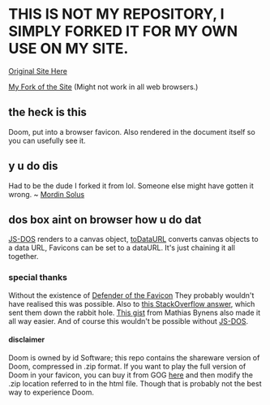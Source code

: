 # THIS IS NOT MY REPOSITORY, I SIMPLY FORKED IT FOR MY OWN USE ON MY SITE.

[Original Site Here](https://vidferris.github.io/FaviconDoom/favicondoom.html)

[My Fork of the Site](/favicondoom.html/)
(Might not work in all web browsers.)

## the heck is this
Doom, put into a browser favicon. Also rendered in the document itself so you can usefully see it.

## y u do dis
Had to be the dude I forked it from lol. Someone else might have gotten it wrong.
~ [Mordin Solus](https://www.youtube.com/watch?v=1lfJMIwHDEM)

## dos box aint on browser how u do dat
[JS-DOS](https://js-dos.com/) renders to a canvas object, [toDataURL](https://developer.mozilla.org/en-US/docs/Web/API/HTMLCanvasElement/toDataURL) converts canvas objects to a data URL, Favicons can be set to a dataURL. It's just chaining it all together.

### special thanks
Without the existence of [Defender of the Favicon](http://www.p01.org/defender_of_the_favicon/) They probably wouldn't have realised this was possible. Also to [this StackOverflow answer](https://stackoverflow.com/a/62438464), which sent them down the rabbit hole. [This gist](https://gist.github.com/mathiasbynens/428626) from Mathias Bynens also made it all way easier. And of course this wouldn't be possible without [JS-DOS](https://js-dos.com/).

#### disclaimer
Doom is owned by id Software; this repo contains the shareware version of Doom, compressed in .zip format. If you want to play the full version of Doom in your favicon, you can buy it from GOG [here](https://www.gog.com/game/the_ultimate_doom) and then modify the .zip location referred to in the html file. Though that is probably not the best way to experience Doom.
